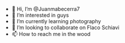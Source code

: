- 👋 Hi, I’m @Juanmabecerra7
- 👀 I’m interested in guys
- 🌱 I’m currently learning photography
- 💞️ I’m looking to collaborate on Flaco Schiavi
- 📫 How to reach me in the wood

<!---
Juanmabecerra7/Juanmabecerra7 is a ✨ special ✨ repository because its `README.md` (this file) appears on your GitHub profile.
You can click the Preview link to take a look at your changes.
--->
